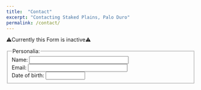 ```yaml
---
title:  "Contact"
excerpt: "Contacting Staked Plains, Palo Duro"
permalink: /contact/
---
```

⚠️Currently this Form is inactive⚠️
<form>
  <fieldset>
    <legend>Personalia:</legend>
    Name: <input type="text" size="30"><br>
    Email: <input type="text" size="30"><br>
    Date of birth: <input type="text" size="10">
  </fieldset>
</form>
